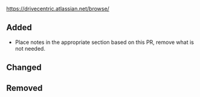 https://drivecentric.atlassian.net/browse/

## Added

- Place notes in the appropriate section based on this PR, remove what is not needed. 

## Changed

## Removed
